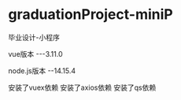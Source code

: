 # graduationProject-miniP
毕业设计-小程序


vue版本
---3.11.0

node.js版本
--14.15.4


安装了vuex依赖
安装了axios依赖
安装了qs依赖
